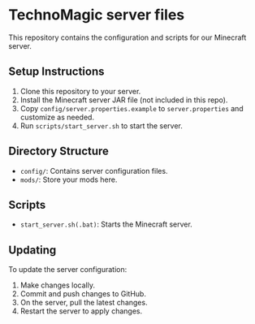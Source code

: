# TechnoMagic server files

This repository contains the configuration and scripts for our Minecraft server.

## Setup Instructions

1. Clone this repository to your server.
2. Install the Minecraft server JAR file (not included in this repo).
3. Copy `config/server.properties.example` to `server.properties` and customize as needed.
4. Run `scripts/start_server.sh` to start the server.

## Directory Structure

- `config/`: Contains server configuration files.
- `mods/`: Store your mods here.

## Scripts

- `start_server.sh(.bat)`: Starts the Minecraft server.

## Updating

To update the server configuration:

1. Make changes locally.
2. Commit and push changes to GitHub.
3. On the server, pull the latest changes.
4. Restart the server to apply changes.